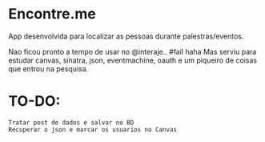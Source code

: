 # Encontre.me

App desenvolvida para localizar as pessoas durante palestras/eventos.

Nao ficou pronto a tempo de usar no @interaje.. #fail haha
Mas serviu para estudar canvas, sinatra, json, eventmachine, oauth e um piqueiro de coisas que entrou na pesquisa.

# TO-DO:
	Tratar post de dados e salvar no BD
	Recuperar o json e marcar os usuarios no Canvas
 

